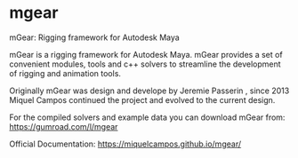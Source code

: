 # mgear
mGear: Rigging framework for Autodesk Maya

mGear is a rigging framework for Autodesk Maya. mGear provides a set of convenient modules, tools and c++ solvers to streamline the development of rigging and animation tools.

Originally mGear was design and develope by Jeremie Passerin , since 2013 Miquel Campos continued the project and evolved to the current design.

For the compiled solvers and example data you can download mGear from: https://gumroad.com/l/mgear

Official Documentation: https://miquelcampos.github.io/mgear/
